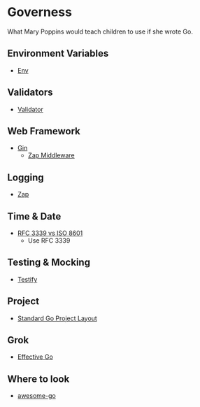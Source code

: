 # Governess
What Mary Poppins would teach children to use if she wrote Go.
## Environment Variables
- [Env](https://github.com/caarlos0/env)

## Validators
- [Validator](https://github.com/go-playground/validator)

## Web Framework
- [Gin](https://github.com/gin-gonic/gin)
  - [Zap Middleware](https://github.com/gin-contrib/zap)

## Logging
- [Zap](https://github.com/uber-go/zap)

## Time & Date
- [RFC 3339 vs ISO 8601](https://ijmacd.github.io/rfc3339-iso8601/)
  - Use RFC 3339
 
## Testing & Mocking
- [Testify](https://github.com/stretchr/testify)

## Project
- [Standard Go Project Layout](https://github.com/golang-standards/project-layout)

## Grok
- [Effective Go](https://go.dev/doc/effective_go)

## Where to look
- [awesome-go](https://github.com/avelino/awesome-go)
